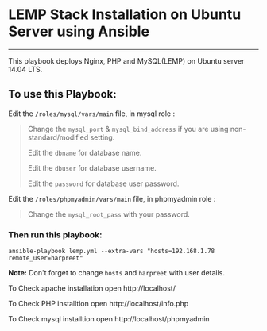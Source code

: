 # LEMP Stack Installation on Ubuntu Server using Ansible
--------
This playbook deploys Nginx, PHP and MySQL(LEMP) on Ubuntu server 14.04 LTS.

## To use this Playbook:

Edit the `/roles/mysql/vars/main` file, in mysql role :

> Change the `mysql_port` & `mysql_bind_address` if you are using non-standard/modified setting. 
>
> Edit the `dbname` for database name.
>
> Edit the `dbuser` for database username.
> 
> Edit the `password` for database user password.

Edit the `/roles/phpmyadmin/vars/main` file, in phpmyadmin role :

> Change the `mysql_root_pass` with your password. 

### Then run this playbook:

```
ansible-playbook lemp.yml --extra-vars "hosts=192.168.1.78 remote_user=harpreet"
```

**Note:** Don't forget to change `hosts` and `harpreet` with user details. 

To Check apache installation open http://localhost/

To Check PHP installtion open http://localhost/info.php

To Check mysql installtion open http://localhost/phpmyadmin 
